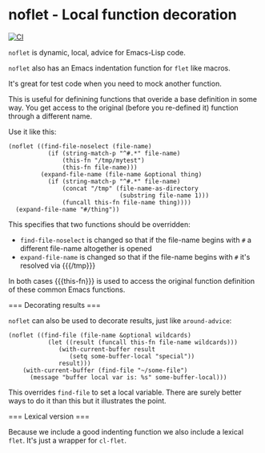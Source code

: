# noflet - Local function decoration

[![CI](https://github.com/elp-revive/noflet/actions/workflows/test.yml/badge.svg)](https://github.com/elp-revive/noflet/actions/workflows/test.yml)

`noflet` is dynamic, local, advice for Emacs-Lisp code.

`noflet` also has an Emacs indentation function for `flet`
like macros.

It's great for test code when you need to mock another function.

This is useful for definining functions that overide a base definition
in some way. You get access to the original (before you re-defined it)
function through a different name.

Use it like this:

```elisp
(noflet ((find-file-noselect (file-name)
           (if (string-match-p "^#.*" file-name)
               (this-fn "/tmp/mytest")
               (this-fn file-name)))
         (expand-file-name (file-name &optional thing)
           (if (string-match-p "^#.*" file-name)
               (concat "/tmp" (file-name-as-directory 
                               (substring file-name 1)))
               (funcall this-fn file-name thing))))
  (expand-file-name "#/thing"))
```

This specifies that two functions should be overridden:

* `find-file-noselect` is changed so that if the file-name begins with `#` a different file-name altogether is opened
* `expand-file-name` is changed so that if the file-name begins with `#` it's resolved via {{{/tmp}}}

In both cases {{{this-fn}}} is used to access the original function
definition of these common Emacs functions.

=== Decorating results ===

`noflet` can also be used to decorate results, just like `around-advice`:

```elisp
(noflet ((find-file (file-name &optional wildcards)
           (let ((result (funcall this-fn file-name wildcards)))
              (with-current-buffer result
                 (setq some-buffer-local "special"))
              result)))
    (with-current-buffer (find-file "~/some-file")
      (message "buffer local var is: %s" some-buffer-local)))
```

This overrides `find-file` to set a local variable. There are
surely better ways to do it than this but it illustrates the point.


=== Lexical version ===

Because we include a good indenting function we also include a lexical
`flet`. It's just a wrapper for `cl-flet`.
